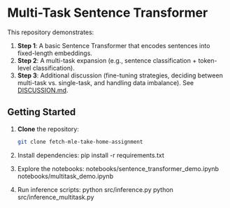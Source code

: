 # Multi-Task Sentence Transformer

This repository demonstrates:
1. **Step 1**: A basic Sentence Transformer that encodes sentences into fixed-length embeddings.
2. **Step 2**: A multi-task expansion (e.g., sentence classification + token-level classification).
3. **Step 3**: Additional discussion (fine-tuning strategies, deciding between multi-task vs. single-task, and handling data imbalance). See [DISCUSSION.md](DISCUSSION.md).

## Getting Started

1. **Clone** the repository:
   ```bash
   git clone fetch-mle-take-home-assignment

2. Install dependencies:
pip install -r requirements.txt

3. Explore the notebooks:
notebooks/sentence_transformer_demo.ipynb
notebooks/multitask_demo.ipynb

4. Run inference scripts:
python src/inference.py
python src/inference_multitask.py
